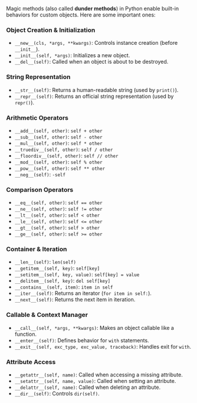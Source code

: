 Magic methods (also called **dunder methods**) in Python enable built-in behaviors for custom objects. Here are some important ones:

### **Object Creation & Initialization**

- `__new__(cls, *args, **kwargs)`: Controls instance creation (before `__init__`).
- `__init__(self, *args)`: Initializes a new object.
- `__del__(self)`: Called when an object is about to be destroyed.

### **String Representation**

- `__str__(self)`: Returns a human-readable string (used by `print()`).
- `__repr__(self)`: Returns an official string representation (used by `repr()`).

### **Arithmetic Operators**

- `__add__(self, other)`: `self + other`
- `__sub__(self, other)`: `self - other`
- `__mul__(self, other)`: `self * other`
- `__truediv__(self, other)`: `self / other`
- `__floordiv__(self, other)`: `self // other`
- `__mod__(self, other)`: `self % other`
- `__pow__(self, other)`: `self ** other`
- `__neg__(self)`: `-self`

### **Comparison Operators**

- `__eq__(self, other)`: `self == other`
- `__ne__(self, other)`: `self != other`
- `__lt__(self, other)`: `self < other`
- `__le__(self, other)`: `self <= other`
- `__gt__(self, other)`: `self > other`
- `__ge__(self, other)`: `self >= other`

### **Container & Iteration**

- `__len__(self)`: `len(self)`
- `__getitem__(self, key)`: `self[key]`
- `__setitem__(self, key, value)`: `self[key] = value`
- `__delitem__(self, key)`: `del self[key]`
- `__contains__(self, item)`: `item in self`
- `__iter__(self)`: Returns an iterator (`for item in self:`).
- `__next__(self)`: Returns the next item in iteration.

### **Callable & Context Manager**

- `__call__(self, *args, **kwargs)`: Makes an object callable like a function.
- `__enter__(self)`: Defines behavior for `with` statements.
- `__exit__(self, exc_type, exc_value, traceback)`: Handles exit for `with`.

### **Attribute Access**

- `__getattr__(self, name)`: Called when accessing a missing attribute.
- `__setattr__(self, name, value)`: Called when setting an attribute.
- `__delattr__(self, name)`: Called when deleting an attribute.
- `__dir__(self)`: Controls `dir(self)`.

